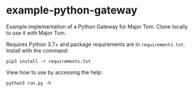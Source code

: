 # example-python-gateway
Example implementation of a Python Gateway for Major Tom. Clone locally to use it with Major Tom.

Requires Python 3.7+ and package requirements are in `requirements.txt`. Install with the command:

```pip3 install -r requirements.txt```

View how to use by accessing the help:

```python3 run.py -h```
